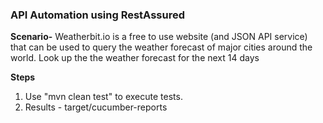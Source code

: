 ### API Automation using RestAssured

**Scenario-** Weatherbit.io is a free to use website (and JSON API service) that can be used to query the weather forecast of major cities around the world. 
Look up the the weather forecast for the next 14 days

**Steps**
1. Use "mvn clean test" to execute tests.
2. Results - target/cucumber-reports